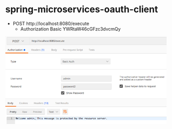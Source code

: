 # spring-microservices-oauth-client

- POST http://localhost:8080/execute
    - Authorization Basic YWRtaW46cGFzc3dvcmQy

![](image.png)
